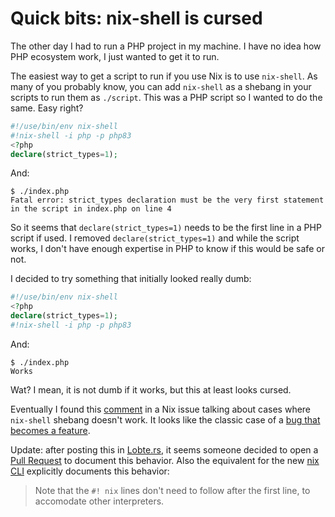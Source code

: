 # Quick bits: nix-shell is cursed

The other day I had to run a PHP project in my machine. I have no idea how PHP
ecosystem work, I just wanted to get it to run.

The easiest way to get a script to run if you use Nix is to use `nix-shell`. As
many of you probably know, you can add `nix-shell` as a shebang in your scripts
to run them as `./script`. This was a PHP script so I wanted to do the same.
Easy right?

```php
#!/use/bin/env nix-shell
#!nix-shell -i php -p php83
<?php
declare(strict_types=1);
```

And:

```console
$ ./index.php
Fatal error: strict_types declaration must be the very first statement in the script in index.php on line 4
```

So it seems that `declare(strict_types=1)` needs to be the first line in a PHP
script if used. I removed `declare(strict_types=1)` and while the script works,
I don't have enough expertise in PHP to know if this would be safe or not.

I decided to try something that initially looked really dumb:

```php
#!/use/bin/env nix-shell
<?php
declare(strict_types=1);
#!nix-shell -i php -p php83
```

And:

```console
$ ./index.php
Works
```

Wat? I mean, it is not dumb if it works, but this at least looks cursed.

Eventually I found this
[comment](https://github.com/NixOS/nix/issues/2570#issuecomment-446220517) in a
Nix issue talking about cases where `nix-shell` shebang doesn't work. It looks
like the classic case of a [bug that becomes a
feature](https://github.com/NixOS/nix/issues/2570#issuecomment-446222206).

Update: after posting this in
[Lobte.rs](https://lobste.rs/s/gkcgza/quick_bits_nix_shell_is_cursed), it seems
someone decided to open a [Pull
Request](https://github.com/NixOS/nix/pull/11202) to document this behavior.
Also the equivalent for the new [nix
CLI](https://nix.dev/manual/nix/2.23/command-ref/new-cli/nix#shebang-interpreter)
explicitly documents this behavior:

> Note that the `#! nix` lines don't need to follow after the first line, to
> accomodate other interpreters.
